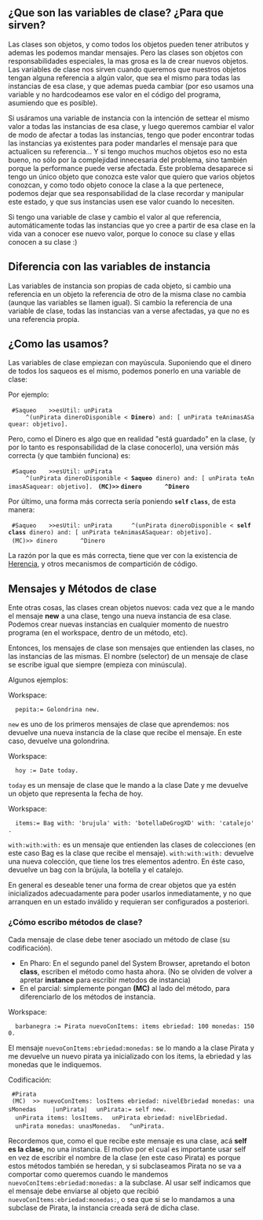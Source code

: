 ¿Que son las variables de clase? ¿Para que sirven?
--------------------------------------------------

Las clases son objetos, y como todos los objetos pueden tener atributos y ademas les podemos mandar mensajes. Pero las clases son objetos con responsabilidades especiales, la mas grosa es la de crear nuevos objetos. Las variables de clase nos sirven cuando queremos que nuestros objetos tengan alguna referencia a algún valor, que sea el mismo para todas las instancias de esa clase, y que ademas pueda cambiar (por eso usamos una variable y no hardcodeamos ese valor en el código del programa, asumiendo que es posible).

Si usáramos una variable de instancia con la intención de settear el mismo valor a todas las instancias de esa clase, y luego queremos cambiar el valor de modo de afectar a todas las instancias, tengo que poder encontrar todas las instancias ya existentes para poder mandarles el mensaje para que actualicen su referencia... Y si tengo muchos muchos objetos eso no esta bueno, no sólo por la complejidad innecesaria del problema, sino también porque la performance puede verse afectada. Este problema desaparece si tengo un único objeto que conozca este valor que quiero que varios objetos conozcan, y como todo objeto conoce la clase a la que pertenece, podemos dejar que sea responsabilidad de la clase recordar y manipular este estado, y que sus instancias usen ese valor cuando lo necesiten.

Si tengo una variable de clase y cambio el valor al que referencia, automáticamente todas las instancias que yo cree a partir de esa clase en la vida van a conocer ese nuevo valor, porque lo conoce su clase y ellas conocen a su clase :)

Diferencia con las variables de instancia
-----------------------------------------

Las variables de instancia son propias de cada objeto, si cambio una referencia en un objeto la referencia de otro de la misma clase no cambia (aunque las variables se llamen igual). Si cambio la referencia de una variable de clase, todas las instancias van a verse afectadas, ya que no es una referencia propia.

¿Como las usamos?
-----------------

Las variables de clase empiezan con mayúscula. Suponiendo que el dinero de todos los saqueos es el mismo, podemos ponerlo en una variable de clase:

Por ejemplo:

` #Saqueo`
`   >>esUtil: unPirata`
`     ^(unPirata dineroDisponible < `**`Dinero`**`) and: [ unPirata teAnimasASaquear: objetivo].`

Pero, como el Dinero es algo que en realidad "está guardado" en la clase, (y por lo tanto es responsabilidad de la clase conocerlo), una versión más correcta (y que también funciona) es:

` #Saqueo`
`   >>esUtil: unPirata`
`     ^(unPirata dineroDisponible < `**`Saqueo`**` dinero) and: [ unPirata teAnimasASaquear: objetivo].`
` `**`(MC)>>` `dinero`**
`      `**`^Dinero`**

Por último, una forma más correcta sería poniendo **`self` `class`**, de esta manera:

` #Saqueo`
`   >>esUtil: unPirata`
`     ^(unPirata dineroDisponible < `**`self` `class`**` dinero) and: [ unPirata teAnimasASaquear: objetivo].`
` (MC)>> dinero`
`      ^Dinero`

La razón por la que es más correcta, tiene que ver con la existencia de [Herencia](herencia.html), y otros mecanismos de compartición de código.

Mensajes y Métodos de clase
---------------------------

Ente otras cosas, las clases crean objetos nuevos: cada vez que a le mando el mensaje **new** a una clase, tengo una nueva instancia de esa clase. Podemos crear nuevas instancias en cualquier momento de nuestro programa (en el workspace, dentro de un método, etc).

Entonces, los mensajes de clase son mensajes que entienden las clases, no las instancias de las mismas. El nombre (selector) de un mensaje de clase se escribe igual que siempre (empieza con minúscula).

Algunos ejemplos:

Workspace:

`  pepita:= Golondrina new.`

`new` es uno de los primeros mensajes de clase que aprendemos: nos devuelve una nueva instancia de la clase que recibe el mensaje. En este caso, devuelve una golondrina.

Workspace:

`  hoy := Date today.`

`today` es un mensaje de clase que le mando a la clase Date y me devuelve un objeto que representa la fecha de hoy.

Workspace:

`  items:= Bag with: 'brujula' with: 'botellaDeGrogXD' with: 'catalejo'.`

`with:with:with:` es un mensaje que entienden las clases de colecciones (en este caso Bag es la clase que recibe el mensaje). `with:with:with:` devuelve una nueva colección, que tiene los tres elementos adentro. En éste caso, devuelve un bag con la brújula, la botella y el catalejo.

En general es deseable tener una forma de crear objetos que ya estén inicializados adecuadamente para poder usarlos inmediatamente, y no que arranquen en un estado inválido y requieran ser configurados a posteriori.

### ¿Cómo escribo métodos de clase?

Cada mensaje de clase debe tener asociado un método de clase (su codificación).

-   En Pharo: En el segundo panel del System Browser, apretando el boton **class**, escriben el método como hasta ahora. (No se olviden de volver a apretar **instance** para escribir metodos de instancia)
-   En el parcial: simplemente pongan **(MC)** al lado del método, para diferenciarlo de los métodos de instancia.

Workspace:

`  barbanegra := Pirata nuevoConItems: items ebriedad: 100 monedas: 1500.`

El mensaje `nuevoConItems:ebriedad:monedas:` se lo mando a la clase Pirata y me devuelve un nuevo pirata ya inicializado con los items, la ebriedad y las monedas que le indiquemos.

Codificación:

` #Pirata`
` (MC)  >> nuevoConItems: losItems ebriedad: nivelEbriedad monedas: unasMonedas`
`    |unPirata|`
`  unPirata:= self new.`
`  unPirata items: losItems.`
`  unPirata ebriedad: nivelEbriedad.`
`  unPirata monedas: unasMonedas.`
`  ^unPirata.`

Recordemos que, como el que recibe este mensaje es una clase, acá **self es la clase**, no una instancia. El motivo por el cual es importante usar self en vez de escribir el nombre de la clase (en este caso Pirata) es porque estos métodos también se heredan, y si subclaseamos Pirata no se va a comportar como queremos cuando le mandemos `nuevoConItems:ebriedad:monedas:` a la subclase. Al usar self indicamos que el mensaje debe enviarse al objeto que recibió `nuevoConItems:ebriedad:monedas:`, o sea que si se lo mandamos a una subclase de Pirata, la instancia creada será de dicha clase.
